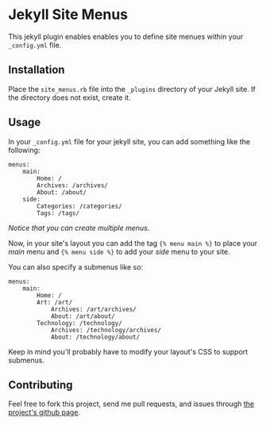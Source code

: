 Jekyll Site Menus
=================

This jekyll plugin enables enables you to define site menues within your
`_config.yml` file.

Installation
------------

Place the `site_menus.rb` file into the `_plugins` directory of your Jekyll
site.  If the directory does not exist, create it.

Usage
-----

In your `_config.yml` file for your jekyll site, you can add something like the
following:

    menus:
        main:
            Home: /
            Archives: /archives/
            About: /about/
        side:
            Categories: /categories/
            Tags: /tags/

*Notice that you can create multiple menus.*

Now, in your site's layout you can add the tag `{% menu main %}` to place your
*main* menu and `{% menu side %}` to add your *side* menu to your site.

You can also specify a submenus like so:

    menus:
        main:
            Home: /
            Art: /art/
                Archives: /art/archives/
                About: /art/about/
            Technology: /technology/
                Archives: /technology/archives/
                About: /technology/about/

Keep in mind you'll probably have to modify your layout's CSS to support
submenus.

Contributing
------------

Feel free to fork this project, send me pull requests, and issues through [the
project's github page][project-page].

[project-page]: https://github.com/MrWerewolf/jekyll-site-menus